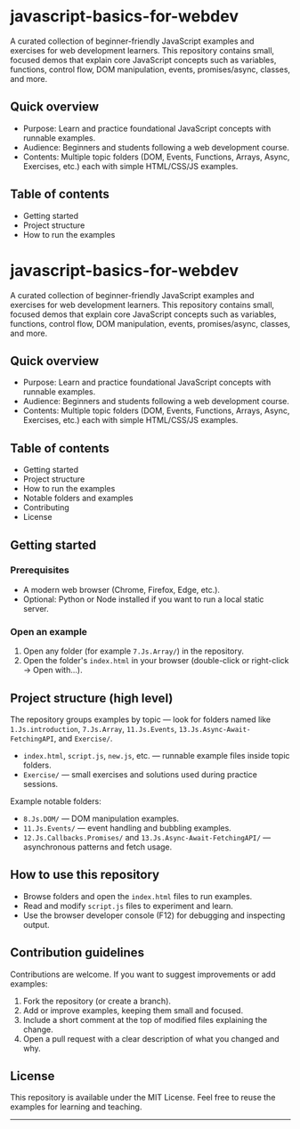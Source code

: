 # javascript-basics-for-webdev

A curated collection of beginner-friendly JavaScript examples and exercises for web development learners. This repository contains small, focused demos that explain core JavaScript concepts such as variables, functions, control flow, DOM manipulation, events, promises/async, classes, and more.

## Quick overview

- Purpose: Learn and practice foundational JavaScript concepts with runnable examples.
- Audience: Beginners and students following a web development course.
- Contents: Multiple topic folders (DOM, Events, Functions, Arrays, Async, Exercises, etc.) each with simple HTML/CSS/JS examples.

## Table of contents

- Getting started
- Project structure
- How to run the examples

# javascript-basics-for-webdev

A curated collection of beginner-friendly JavaScript examples and exercises for web development learners. This repository contains small, focused demos that explain core JavaScript concepts such as variables, functions, control flow, DOM manipulation, events, promises/async, classes, and more.

## Quick overview

- Purpose: Learn and practice foundational JavaScript concepts with runnable examples.
- Audience: Beginners and students following a web development course.
- Contents: Multiple topic folders (DOM, Events, Functions, Arrays, Async, Exercises, etc.) each with simple HTML/CSS/JS examples.

## Table of contents

- Getting started
- Project structure
- How to run the examples
- Notable folders and examples
- Contributing
- License

## Getting started

### Prerequisites

- A modern web browser (Chrome, Firefox, Edge, etc.).
- Optional: Python or Node installed if you want to run a local static server.

### Open an example

1. Open any folder (for example `7.Js.Array/`) in the repository.
2. Open the folder's `index.html` in your browser (double-click or right-click → Open with...).

## Project structure (high level)

The repository groups examples by topic — look for folders named like `1.Js.introduction`, `7.Js.Array`, `11.Js.Events`, `13.Js.Async-Await-FetchingAPI`, and `Exercise/`.

- `index.html`, `script.js`, `new.js`, etc. — runnable example files inside topic folders.
- `Exercise/` — small exercises and solutions used during practice sessions.

Example notable folders:

- `8.Js.DOM/` — DOM manipulation examples.
- `11.Js.Events/` — event handling and bubbling examples.
- `12.Js.Callbacks.Promises/` and `13.Js.Async-Await-FetchingAPI/` — asynchronous patterns and fetch usage.

## How to use this repository

- Browse folders and open the `index.html` files to run examples.
- Read and modify `script.js` files to experiment and learn.
- Use the browser developer console (F12) for debugging and inspecting output.

## Contribution guidelines

Contributions are welcome. If you want to suggest improvements or add examples:

1. Fork the repository (or create a branch).
2. Add or improve examples, keeping them small and focused.
3. Include a short comment at the top of modified files explaining the change.
4. Open a pull request with a clear description of what you changed and why.

## License

This repository is available under the MIT License. Feel free to reuse the examples for learning and teaching.

---
